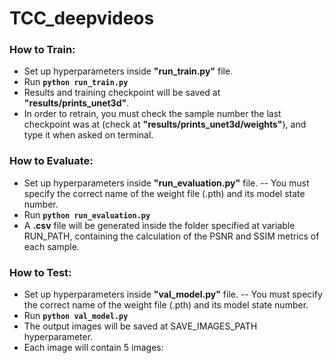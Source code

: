 # TCC_deepvideos


### How to Train:
- Set up hyperparameters inside **"run_train.py"** file.
- Run **```python run_train.py```**
- Results and training checkpoint will be saved at **"results/prints_unet3d"**.
- In order to retrain, you must check the sample number the last checkpoint was at (check at **"results/prints_unet3d/weights"**), and type it when asked on terminal.

### How to Evaluate:
- Set up hyperparameters inside **"run_evaluation.py"** file.
-- You must specify the correct name of the weight file (.pth) and its model state number.
- Run **```python run_evaluation.py```**
- A **.csv** file will be generated inside the folder specified at variable RUN_PATH, containing the calculation of the PSNR and SSIM metrics of each sample.

### How to Test:
- Set up hyperparameters inside **"val_model.py"** file.
-- You must specify the correct name of the weight file (.pth) and its model state number.
- Run **```python val_model.py```**
- The output images will be saved at SAVE_IMAGES_PATH hyperparameter.
- Each image will contain 5 images: 
